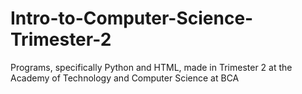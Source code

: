 # Intro-to-Computer-Science-Trimester-2

Programs, specifically Python and HTML, made in Trimester 2 at the Academy of Technology and Computer Science at BCA
